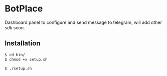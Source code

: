 # BotPlace

Dashboard panel to configure and send message to telegram, will add other sdk soon.

## Installation

```bash
$ cd bin/
$ chmod +x setup.sh

$ ./setup.sh
```